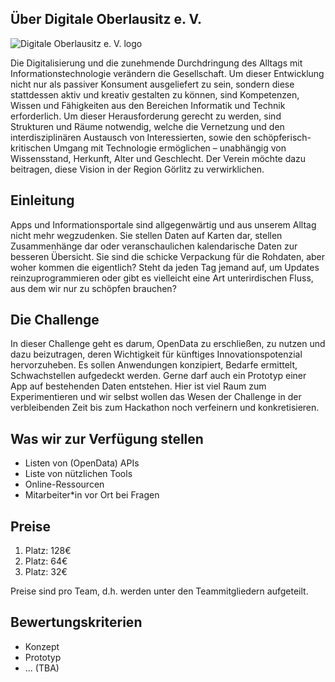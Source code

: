 ## Über Digitale Oberlausitz e. V.

![Digitale Oberlausitz e. V. logo](/challenge_details/doev-logo.png)

Die Digitalisierung und die zunehmende Durchdringung des Alltags mit Informationstechnologie verändern die Gesellschaft. Um dieser Entwicklung nicht nur als passiver Konsument ausgeliefert zu sein, sondern diese stattdessen aktiv und kreativ gestalten zu können, sind Kompetenzen, Wissen und Fähigkeiten aus den Bereichen Informatik und Technik erforderlich. Um dieser Herausforderung gerecht zu werden, sind Strukturen und Räume notwendig, welche die Vernetzung und den interdisziplinären Austausch von Interessierten, sowie den schöpferisch-kritischen Umgang mit Technologie ermöglichen – unabhängig von Wissensstand, Herkunft, Alter und Geschlecht. Der Verein möchte dazu beitragen, diese Vision in der Region Görlitz zu verwirklichen.

## Einleitung

Apps und Informationsportale sind allgegenwärtig und aus unserem Alltag nicht mehr wegzudenken. Sie stellen Daten auf Karten dar, stellen Zusammenhänge dar oder veranschaulichen kalendarische Daten zur besseren Übersicht. Sie sind die schicke Verpackung für die Rohdaten, aber woher kommen die eigentlich? Steht da jeden Tag jemand auf, um Updates reinzuprogrammieren oder gibt es vielleicht eine Art unterirdischen Fluss, aus dem wir nur zu schöpfen brauchen?

## Die Challenge

In dieser Challenge geht es darum, OpenData zu erschließen, zu nutzen und dazu beizutragen, deren Wichtigkeit für künftiges Innovationspotenzial hervorzuheben. Es sollen Anwendungen konzipiert, Bedarfe ermittelt, Schwachstellen aufgedeckt werden. Gerne darf auch ein Prototyp einer App auf bestehenden Daten entstehen. Hier ist viel Raum zum Experimentieren und wir selbst wollen das Wesen der Challenge in der verbleibenden Zeit bis zum Hackathon noch verfeinern und konkretisieren.

## Was wir zur Verfügung stellen

- Listen von (OpenData) APIs
- Liste von nützlichen Tools
- Online-Ressourcen
- Mitarbeiter\*in vor Ort bei Fragen

## Preise

1. Platz: 128€
2. Platz: 64€
3. Platz: 32€

Preise sind pro Team, d.h. werden unter den Teammitgliedern aufgeteilt.


## Bewertungskriterien

- Konzept
- Prototyp
- ... (TBA)
